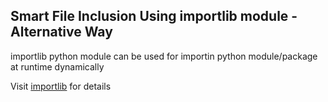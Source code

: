 ## Smart File Inclusion Using importlib module - Alternative Way

importlib python module  can be  used for importin python module/package at runtime dynamically

Visit [importlib](https://docs.python.org/3/library/importlib.html#importlib.import_module) for details

